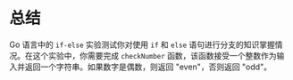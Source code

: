 # 总结

Go 语言中的 `if-else` 实验测试你对使用 `if` 和 `else` 语句进行分支的知识掌握情况。在这个实验中，你需要完成 `checkNumber` 函数，该函数接受一个整数作为输入并返回一个字符串。如果数字是偶数，则返回 "even"，否则返回 "odd"。
